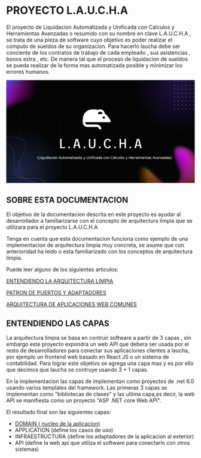 # PROYECTO L.A.U.C.H.A

El proyecto de Liquidacion Automatizada y Unificada con Calculos y Herramientas Avanzadas o resumido con su nombre en clave
L.A.U.C.H.A , se trata de una pieza de software cuyo objetivo es poder realizar el computo de sueldos de su organizacion.
Para hacerlo laucha debe ser conciente de los contratos de trabajo de cada empleado , sus asistencias , bonos extra , etc. 
De manera tal que el proceso de liquidacion de sueldos se pueda realizar de la forma mas automatizada posible y minimizar los
errores humanos.

![presentacion_laucha](/Docs/laucha_presentation.png)

## SOBRE ESTA DOCUMENTACION

El objetivo de la documentacion descrita en este proyecto es ayudar al desarrollador a
familiarizarse con el concepto de arquitectura limpia que se utilizara para el proyecto L.A.U.C.H.A 

Tenga en cuenta que esta documentacion funciona como ejemplo de una implementacion de arquitectura limpia muy concreta, se asume que con
anterioridad ha leido o esta familiarizado con los conceptos de arquitectura limpia.

Puede leer alguno de los siguientes articulos:

[ENTENDIENDO LA ARQUITECTURA LIMPIA](https://nescalro.medium.com/entendiendo-a-la-arquitectura-limpia-7877ad3a0a47)

[PATRON DE PUERTOS Y ADAPTADORES](https://medium.com/@edusalguero/arquitectura-hexagonal-59834bb44b7f)

[ARQUITECTURA DE APLICACIONES WEB COMUNES](https://learn.microsoft.com/es-es/dotnet/architecture/modern-web-apps-azure/common-web-application-architectures#clean-architecture)


## ENTENDIENDO LAS CAPAS

La arquitectura limpia se basa en contruir software a partir de 3 capas , sin embargo este proyecto expondra un web API que
debera ser usada por el resto de desarrolladores para conectar sus aplicaciones clientes a laucha, por ejemplo un frontend web basado en React JS 
o un sistema de contabilidad. Para lograr este objetivo se agrega una capa mas y es por ello que decimos que laucha se contruye usando 3 + 1 capas.

En la implementacion las capas de implementan como proyectos de .net 6.0 usando varios templates del framework. Las primeras 3 capas se implementan 
como "bibliotecas de clases" y las ultima capa,es decir, la web API se manifiesta como un proyecto "ASP .NET core Web API".

El resultado final son las siguientes capas:

- [DOMAIN ( nucleo de la aplicacion)](/Docs/domain.md)
- APPLICATION (define los casos de uso)
- INFRAESTRUCTURA (define los adaptadores de la aplicacion al exterior)
- API (define la web api que utiliza el software para conectarlo con otros sistemas)